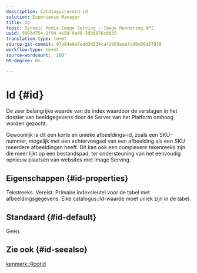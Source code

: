 ```yaml
---
description: Catalogusrecord-id
solution: Experience Manager
title: Id
topic: Dynamic Media Image Serving - Image Rendering API
uuid: 9803d754-1f94-4e5d-9a40-3936676c0035
translation-type: tm+mt
source-git-commit: 97a84e8e7edd3d834ca42069eae7c09c00d57938
workflow-type: tm+mt
source-wordcount: '100'
ht-degree: 0%

---
```



# Id {#id}

De zeer belangrijke waarde van de index waardoor de verslagen in het dossier van beeldgegevens door de Server van het Platform omhoog worden gezocht.

Gewoonlijk is dit een korte en unieke afbeeldings-id, zoals een SKU-nummer, mogelijk met een achtervoegsel van een afbeelding als een SKU meerdere afbeeldingen heeft. Dit kan ook een complexere tekenreeks zijn die meer lijkt op een bestandspad, ter ondersteuning van het eenvoudig opnieuw plaatsen van websites met Image Serving.

## Eigenschappen {#id-properties}

Tekstreeks. Vereist. Primaire indexsleutel voor de tabel met afbeeldingsgegevens. Elke catalogus::Id-waarde moet uniek zijn in de tabel.

## Standaard {#id-default}

Geen.

## Zie ook {#id-seealso}

[kenmerk::RootId](/help/aem-is-ir-api/is-api/image-catalog/image-serving-api-ref/c-image-catalog-reference/c-attributes-reference/r-rootid.md)